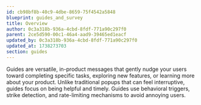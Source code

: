 ```yaml
---
id: cb98bf8b-40c9-4dbe-8659-75f4542a5848
blueprint: guides_and_survey
title: Overview
author: 0c3a318b-936a-4cbd-8fdf-771a90c297f0
parent: 2ce5d590-00c1-46a4-aad9-39465ed1eacf
updated_by: 0c3a318b-936a-4cbd-8fdf-771a90c297f0
updated_at: 1738273703
section: guides
---
```

Guides are versatile, in-product messages that gently nudge your users toward completing specific tasks, exploring new features, or learning more about your product. Unlike traditional popups that can feel interruptive, guides focus on being helpful and timely. Guides use behavioral triggers, strike detection, and rate-limiting mechanisms to avoid annoying users.